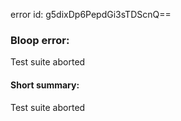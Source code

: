 error id: g5dixDp6PepdGi3sTDScnQ==
### Bloop error:

Test suite aborted
#### Short summary: 

Test suite aborted